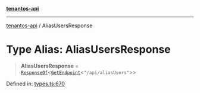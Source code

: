 [**tenantos-api**](../README.md)

***

[tenantos-api](../globals.md) / AliasUsersResponse

# Type Alias: AliasUsersResponse

> **AliasUsersResponse** = [`ResponseOf`](ResponseOf.md)\<[`GetEndpoint`](GetEndpoint.md)\<`"/api/aliasUsers"`\>\>

Defined in: [types.ts:670](https://github.com/shadmanZero/tenantos-api/blob/50bbdae310005a0ca12345f143ddaf8ea2b8ce90/src/types.ts#L670)
